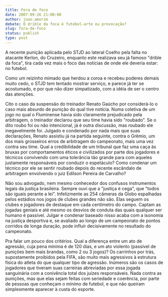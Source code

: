 ```yaml
---
title: Fora de foco
date: 2007-09-26 21:00:00
author: joao.amorim
debate: O drible da foca é futebol-arte ou provocação?
slug: fora-de-foco
status: publish 
type: post
---
```


A recente punição aplicada pelo STJD ao lateral Coelho pela falta no atacante Kerlon, do Cruzeiro, enquanto este realizava seu já famoso "drible da foca", tira cada vez mais o foco das notícias de onde ele deveria estar: no futebol.   

  

Como um reizinho mimado que herdou a coroa e recebeu poderes demais muito cedo, o STJD tem tentado mostrar serviço, e parece já ter se acostumado, e por que não dizer simpatizado, com a idéia de ser o centro das atenções.   

  

Cito o caso da suspensão do treinador Renato Gaúcho por considerá-lo o caso mais absurdo de punição do qual tive notícia. Numa coletiva de um jogo no qual o Fluminense havia sido claramente prejudicado pela arbitragem, o treinador declarou que seu time havia sido "roubado". Se o dito roubo foi ou não intencional, já é outra discussão, mas roubado ele inegavelmente foi. Julgado e condenado por nada mais que suas declarações, Renato assistiu já na partida seguinte, contra o Grêmio, um dos mais grosseiros erros de arbitragem do campeonato, mais uma vez contra seu time. Qual a credibilidade de um tribunal que faz uma caça às bruxas por comportamentos éticos e civilizados por parte dos jogadores e técnicos convivendo com uma tolerância tão grande para com aqueles justamente responsáveis por conduzir o espetáculo? Como condenar um técnico por ele se sentir roubado depois do recente escândalo de arbitragem envolvendo o juiz Edílson Pereira de Carvalho?   

  

Não sou advogado, nem mesmo conhecedor dos confusos instrumentos legais da justiça brasileira. Sempre ouvi que a "justiça é cega", que "todos são iguais perante a lei". Infelizmente as 254 câmeras da Globo espalhadas pelos estádios nos jogos de clubes grandes não são. Elas seguem os clubes e jogadores de destaque em cada centímetro do campo. Captam as jogadas geniais e até mesmo os desvios de conduta das quais qualquer ser humano é passível. Julgar e condenar baseado nisso acaba com a isonomia na justiça desportiva e, se avaliado ao longo de um campeonato de pontos corridos de longa duração, pode influir decisivamente no resultado do campeonato.   

  

Pra falar um pouco dos critérios. Qual a diferença entre um ato de agressão, cuja pena mínima é de 120 dias, e um ato violento (passível de punições bem mais brandas, como 2 ou 3 jogos)? Os carrinhos por trás, supostamente proibidos pela FIFA, são muito mais agressivos à estrutura física do atleta do que qualquer tipo de agressão. Inúmeros são os casos de jogadores que tiveram suas carreiras abreviadas por essa jogada sanguinária com a conivência total dos juízes responsáveis. Nada contra as punições, mas que elas sejam feitas com seriedade e coerência, por parte de pessoas que conheçam o mínimo de futebol, e que não queiram simplesmente aparecer à custa do esporte.
